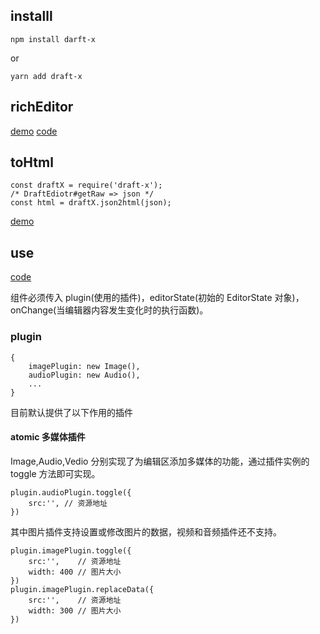 ## installl

```
npm install darft-x
```

or

```
yarn add draft-x
```

## richEditor

[demo](http://acohome.cn/demo/draft/)
[code](https://github.com/acccco/draft-x/tree/master/example/richEditor)

## toHtml

```
const draftX = require('draft-x');
/* DraftEdiotr#getRaw => json */
const html = draftX.json2html(json);
```

[demo](https://github.com/acccco/draft-x/tree/master/example/toHtml/index.js)

## use

[code](https://github.com/acccco/draft-x/blob/master/example/richEditor/src/App.js)

组件必须传入 plugin(使用的插件)，editorState(初始的 EditorState 对象)，onChange(当编辑器内容发生变化时的执行函数)。

### plugin

```
{
    imagePlugin: new Image(),
    audioPlugin: new Audio(),
    ...
}
```

目前默认提供了以下作用的插件

#### atomic 多媒体插件

Image,Audio,Vedio 分别实现了为编辑区添加多媒体的功能，通过插件实例的 toggle 方法即可实现。

```
plugin.audioPlugin.toggle({
    src:'', // 资源地址
})
```

其中图片插件支持设置或修改图片的数据，视频和音频插件还不支持。

```
plugin.imagePlugin.toggle({
    src:'',    // 资源地址
    width: 400 // 图片大小
})
plugin.imagePlugin.replaceData({
    src:'',    // 资源地址
    width: 300 // 图片大小
})
```
